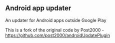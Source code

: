 ## Android app updater

An updater for Android apps outside Google Play

This is a fork of the original code by Post2000 - https://github.com/post2000/androidUpdatePlugin